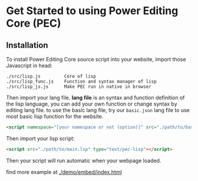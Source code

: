 # Get Started to using Power Editing Core (PEC)

## Installation
To install Power Editing Core source script into your website, import those Javascript in head:
```
./src/lisp.js         Core of lisp
./src/lisp_func.js    Function and syntax manager of lisp
./src/lisp_js.js      Make PEC run in native in browser
```

Then import your lang file. **lang file** is an syntax and function definition of the lisp language, you can add your own function or change syntax by editing lang file. to use the basic lang file, try our `basic.json` lang file to use most basic lisp function for the website.

``` html
<script namespace="[your namespace or not (option)]" src="./path/to/basic.json" type="text/pec-lang"></script>
```

Then import your lisp script:

```html
<script src="./path/to/main.lsp" type="text/pec-lisp"></script>
```

Then your script will run automatic when your webpage loaded.

find more example at [./demo/embed/index.html](../demo/embed/index.html)